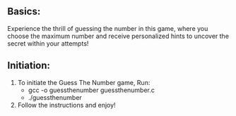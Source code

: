 ## Basics:
Experience the thrill of guessing the number in this game, where you choose the maximum number and receive personalized hints to uncover the secret within your attempts!

## Initiation:
1) To initiate the Guess The Number game, Run:
   - gcc -o guessthenumber guessthenumber.c
   - ./guessthenumber
3) Follow the instructions and enjoy!
